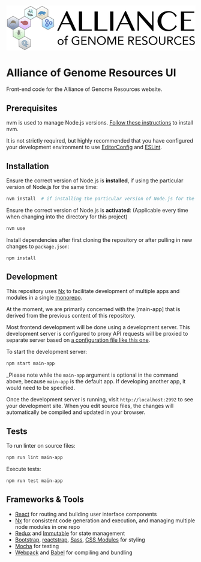 ![project logo](https://raw.githubusercontent.com/alliance-genome/agr_ui/master/src/containers/layout/agrLogo.png)

# Alliance of Genome Resources UI

Front-end code for the Alliance of Genome Resources website.

## Prerequisites

nvm is used to manage Node.js versions. [Follow these instructions](https://github.com/nvm-sh/nvm#installing-and-updating) to install nvm.

It is not strictly required, but highly recommended that you have configured your development environment to use [EditorConfig](https://editorconfig.org/) and [ESLint](https://eslint.org/docs/user-guide/integrations).

## Installation

Ensure the correct version of Node.js is **installed**, if using the particular version of Node.js for the same time:

```bash
nvm install  # if installing the particular version of Node.js for the first time
```

Ensure the correct version of Node.js is **activated**:
(Applicable every time when changing into the directory for this project)

```bash
nvm use
```

Install dependencies after first cloning the repository or after pulling in new changes to `package.json`:

```bash
npm install
```

## Development

This repository uses [Nx](https://nx.dev/react) to facilitate development of multiple apps and modules in a single [monorepo](https://nx.dev/latest/react/core-concepts/why-monorepos).

At the moment, we are primarily concerned with the [main-app] that is derived from the previous content of this repository.

Most frontend development will be done using a development server. This development server is configured to proxy API requests will be proxied to separate server based on [a configuration file like this one](apps/main-app/proxy.conf.json).

To start the development server:

```bash
npm start main-app
```

\_Please note while the `main-app` argument is optional in the command above, because `main-app` is the default app. If developing another app, it would need to be specified.

Once the development server is running, visit `http://localhost:2992` to see your development site. When you edit source files, the changes will automatically be compiled and updated in your browser.

## Tests

To run linter on source files:

```bash
npm run lint main-app
```

Execute tests:

```bash
npm run test main-app
```

## Frameworks & Tools

- [React](https://reactjs.org/) for routing and building user interface components
- [Nx](https://nx.dev/) for consistent code generation and execution, and managing multiple node modules in one repo
- [Redux](https://redux.js.org/) and [Immutable](https://immutable-js.github.io/immutable-js/) for state management
- [Bootstrap](https://getbootstrap.com/), [reactstrap](https://reactstrap.github.io), [Sass](https://sass-lang.com/), [CSS Modules](https://github.com/css-modules/css-modules) for styling
- [Mocha](https://mochajs.org/) for testing
- [Webpack](https://webpack.js.org/) and [Babel](https://babeljs.io/) for compiling and bundling

